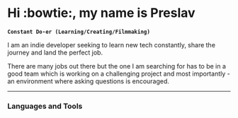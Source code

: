 # Hi <span align="center">:bowtie:</span>, my name is Preslav

**`Constant Do-er (Learning/Creating/Filmmaking)`**

I am an indie developer seeking to learn new tech constantly, share the journey and land the perfect job.

There are many jobs out there but the one I am searching for has to be in a good team which is working on a challenging project and most importantly - an environment where asking questions is encouraged.

---

### Languages and Tools
